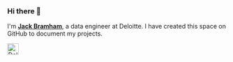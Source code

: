### Hi there 👋

I'm **[Jack Bramham](https://www.linkedin.com/in/jackbramham/)**, a data engineer at Deloitte. I have created this space on GitHub to document my projects.


  <img align="left" alt="Deloitte" height="26px" src="![image](https://user-images.githubusercontent.com/68919099/191716516-d16770d5-4742-40c8-a94f-5f93a9d3b84b.png)" /> 

